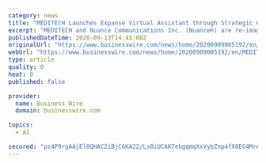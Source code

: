 ```yaml
---
category: news
title: "MEDITECH Launches Expanse Virtual Assistant through Strategic Conversational AI Collaboration with Nuance"
excerpt: "MEDITECH and Nuance Communications Inc. (Nuance®) are re-imagining the way physicians interact with their Expanse EHR by introducing intuitive voice-d"
publishedDateTime: 2020-09-13T14:45:00Z
originalUrl: "https://www.businesswire.com/news/home/20200909005192/en/MEDITECH-Launches-Expanse-Virtual-Assistant-through-Strategic-Conversational-AI-Collaboration-with-Nuance"
webUrl: "https://www.businesswire.com/news/home/20200909005192/en/MEDITECH-Launches-Expanse-Virtual-Assistant-through-Strategic-Conversational-AI-Collaboration-with-Nuance"
type: article
quality: 0
heat: 0
published: false

provider:
  name: Business Wire
  domain: businesswire.com

topics:
  - AI

secured: "pz4P9rgAAjEl0QHAC2iBjC6KA22/Lx8iUCAKTebgqmqXxVybZnp4fX0EG4MrAPD4VmNxxt3l/pbfkhrDLg0fOhnroIzpjyDACGyiiKmKWkFp26QYB45iX72niDuD62bHatGfSi5GwkIAWXNeAS+L/gyS73HzhNl0bjsC4NpZo1KiS+bDQozeo3NdEVAuBd25mn73ElkDVMU27CHdGZDh9wiV1APXUclTgmm6tl9AsjRDsN81JVdMpG/S54xgWtBmys1+QVCaLTjXBK/CcE75yoYQ/scDbkWxc6+QyQVPVSKxsCIywbeIfj1fnRhh8O2Nt8cnqocYAzQS4bh7k5CokO4+05TWMNgEpJpHfimip8I=;/AQ52ckaGEEdAYlMr8CMVw=="
---
```


